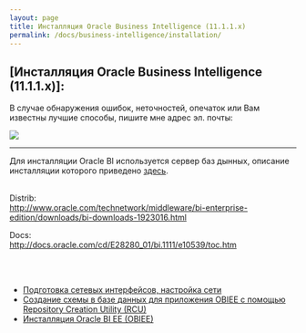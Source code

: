 ```yaml
---
layout: page
title: Инсталляция Oracle Business Intelligence (11.1.1.x)
permalink: /docs/business-intelligence/installation/
---
```




<h2>[Инсталляция Oracle Business Intelligence (11.1.1.x)]:</h2>

В случае обнаружения ошибок, неточностей, опечаток или Вам известны лучшие способы, пишите мне адрес эл. почты:

<div>
	<img src="http://img.fotografii.org/a3333333mail.gif" border="0">
</div>


<hr/>


Для инсталляции Oracle BI используется сервер баз дынных, описание инсталляции которого приведено <a href="/database/installation/single-instance/simple/linux/6.3/oracle/11.2/">здесь</a>.<br/><br/>



Distrib:<br/>
http://www.oracle.com/technetwork/middleware/bi-enterprise-edition/downloads/bi-downloads-1923016.html

Docs:<br/>
http://docs.oracle.com/cd/E28280_01/bi.1111/e10539/toc.htm


<br/><br/>

<ul>
    <li>
        <a href="/docs/business-intelligence/installation/network-interfaces/">Подготовка сетевых интерфейсов, настройка сети</a>
    </li>
    <li>
        <a href="/docs/business-intelligence/repository-creation-utility/">Создание схемы в базе данных для приложения OBIEE с помощью Repository Creation Utility (RCU)</a>
    </li>
    <li>
        <a href="/docs/business-intelligence/oracle-bi-server-installation/">Инсталляция Oracle BI EE (OBIEE)</a>
    </li>
</ul>

